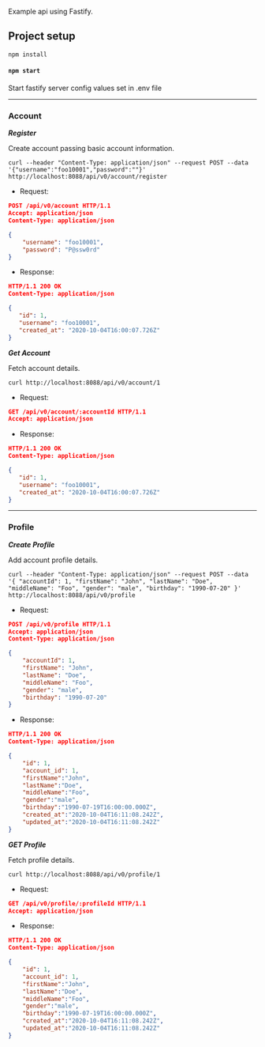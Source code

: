 Example api using Fastify.

## Project setup
```
npm install
```

#### `npm start`
Start fastify server config values set in .env file

---

### Account

***Register***

Create account passing basic account information.

```curl
curl --header "Content-Type: application/json" --request POST --data '{"username":"foo10001","password":""}' http://localhost:8088/api/v0/account/register
```

* Request:
```json
POST /api/v0/account HTTP/1.1
Accept: application/json
Content-Type: application/json

{
    "username": "foo10001",
    "password": "P@ssw0rd"
}
```
* Response:
```json
HTTP/1.1 200 OK
Content-Type: application/json

{
   "id": 1,
   "username": "foo10001",
   "created_at": "2020-10-04T16:00:07.726Z"
}
```

***Get Account***

Fetch account details.

```curl
curl http://localhost:8088/api/v0/account/1
```

* Request:
```json
GET /api/v0/account/:accountId HTTP/1.1
Accept: application/json
```
* Response:
```json
HTTP/1.1 200 OK
Content-Type: application/json

{
   "id": 1,
   "username": "foo10001",
   "created_at": "2020-10-04T16:00:07.726Z"
}
```

---

### Profile

***Create Profile***

Add account profile details.

```curl
curl --header "Content-Type: application/json" --request POST --data '{ "accountId": 1, "firstName": "John", "lastName": "Doe", "middleName": "Foo", "gender": "male", "birthday": "1990-07-20" }' http://localhost:8088/api/v0/profile
```

* Request:
```json
POST /api/v0/profile HTTP/1.1
Accept: application/json
Content-Type: application/json

{
    "accountId": 1,
    "firstName": "John",
    "lastName": "Doe",
    "middleName": "Foo",
    "gender": "male",
    "birthday": "1990-07-20"
}
```
* Response:
```json
HTTP/1.1 200 OK
Content-Type: application/json

{
    "id": 1,
    "account_id": 1,
    "firstName":"John",
    "lastName":"Doe",
    "middleName":"Foo",
    "gender":"male",
    "birthday":"1990-07-19T16:00:00.000Z",
    "created_at":"2020-10-04T16:11:08.242Z",
    "updated_at":"2020-10-04T16:11:08.242Z"
}
```

***GET Profile***

Fetch profile details.

```curl
curl http://localhost:8088/api/v0/profile/1
```

* Request:
```json
GET /api/v0/profile/:profileId HTTP/1.1
Accept: application/json
```
* Response:
```json
HTTP/1.1 200 OK
Content-Type: application/json

{
    "id": 1,
    "account_id": 1,
    "firstName":"John",
    "lastName":"Doe",
    "middleName":"Foo",
    "gender":"male",
    "birthday":"1990-07-19T16:00:00.000Z",
    "created_at":"2020-10-04T16:11:08.242Z",
    "updated_at":"2020-10-04T16:11:08.242Z"
}
```
